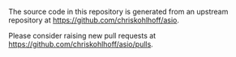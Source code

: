 The source code in this repository is generated from an upstream repository at https://github.com/chriskohlhoff/asio.

Please consider raising new pull requests at https://github.com/chriskohlhoff/asio/pulls.
